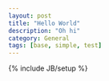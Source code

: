 ```yaml
---
layout: post
title: "Hello World"
description: "Oh hi"
category: General
tags: [base, simple, test]
---
```

{% include JB/setup %}
